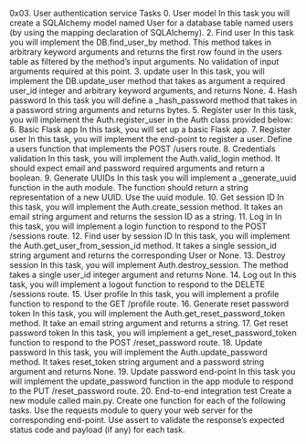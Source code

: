 0x03. User authentication service
Tasks
0. User model
In this task you will create a SQLAlchemy model named User for a database table named users (by using the mapping declaration of SQLAlchemy).
2. Find user
In this task you will implement the DB.find_user_by method. This method takes in arbitrary keyword arguments and returns the first row found in the users table as filtered by the method’s input arguments. No validation of input arguments required at this point.
3. update user
In this task, you will implement the DB.update_user method that takes as argument a required user_id integer and arbitrary keyword arguments, and returns None.
4. Hash password
In this task you will define a _hash_password method that takes in a password string arguments and returns bytes.
5. Register user
In this task, you will implement the Auth.register_user in the Auth class provided below:
6. Basic Flask app
In this task, you will set up a basic Flask app.
7. Register user
In this task, you will implement the end-point to register a user. Define a users function that implements the POST /users route.
8. Credentials validation
In this task, you will implement the Auth.valid_login method. It should expect email and password required arguments and return a boolean.
9. Generate UUIDs
In this task you will implement a _generate_uuid function in the auth module. The function should return a string representation of a new UUID. Use the uuid module.
10. Get session ID
In this task, you will implement the Auth.create_session method. It takes an email string argument and returns the session ID as a string.
11. Log in
In this task, you will implement a login function to respond to the POST /sessions route.
12. Find user by session ID
In this task, you will implement the Auth.get_user_from_session_id method. It takes a single session_id string argument and returns the corresponding User or None.
13. Destroy session
In this task, you will implement Auth.destroy_session. The method takes a single user_id integer argument and returns None.
14. Log out
In this task, you will implement a logout function to respond to the DELETE /sessions route.
15. User profile
In this task, you will implement a profile function to respond to the GET /profile route.
16. Generate reset password token
In this task, you will implement the Auth.get_reset_password_token method. It take an email string argument and returns a string.
17. Get reset password token
In this task, you will implement a get_reset_password_token function to respond to the POST /reset_password route.
18. Update password
In this task, you will implement the Auth.update_password method. It takes reset_token string argument and a password string argument and returns None.
19. Update password end-point
In this task you will implement the update_password function in the app module to respond to the PUT /reset_password route.
20. End-to-end integration test
Create a new module called main.py. Create one function for each of the following tasks. Use the requests module to query your web server for the corresponding end-point. Use assert to validate the response’s expected status code and payload (if any) for each task.
